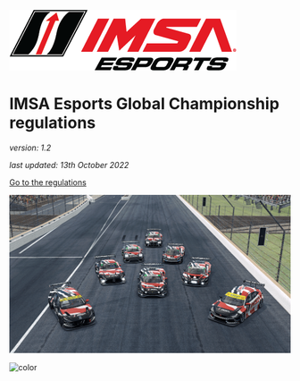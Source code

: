 ![logo](_images/league-logo.png ':size=400')

# IMSA Esports Global Championship regulations
*version: 1.2*

*last updated: 13th October 2022*

[Go to the regulations](#introduction)

<!-- background image -->
![](_images/coverImage.png)

![color](#cc292b)
